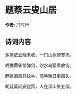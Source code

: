 # 题蔡云叟山居

**作者**: 冯时行

## 诗词内容

茅屋依云晚未收，一门山色倚寒流。

戏檐黄雀惊弹剑，饮水鸟猿看放钩。

醉卧落霞斜枕手，高吟晚日更昂头。

朝廷莫问安边策，人在深山笑五侯。

